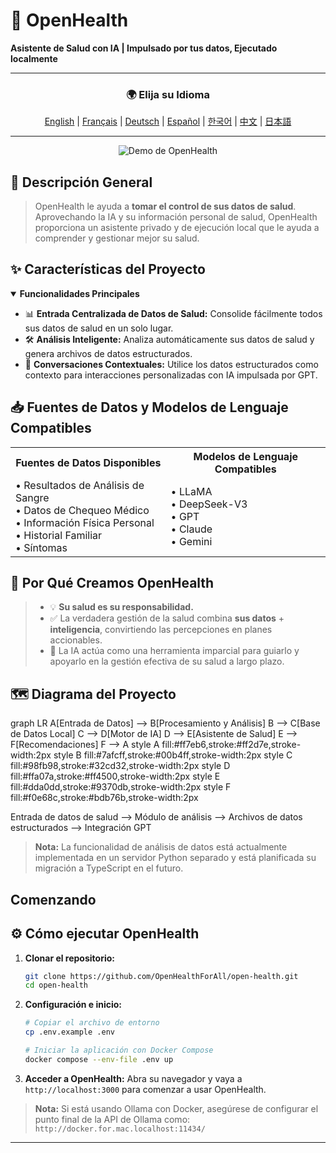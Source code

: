 # 🚀 **OpenHealth**

**Asistente de Salud con IA | Impulsado por tus datos, Ejecutado localmente**

---

<div align="center">

### 🌍 Elija su Idioma
[English](../../README.md) | [Français](README.fr.md) | [Deutsch](README.de.md) | [Español](README.es.md) | [한국어](README.ko.md) | [中文](README.zh.md) | [日本語](README.ja.md)

</div>

---

<p align="center">
  <img src="/intro/openhealth.avif" alt="Demo de OpenHealth">
</p>

## 🌟 Descripción General

> OpenHealth le ayuda a **tomar el control de sus datos de salud**. Aprovechando la IA y su información personal de salud,
> OpenHealth proporciona un asistente privado y de ejecución local que le ayuda a comprender y gestionar mejor su salud.

## ✨ Características del Proyecto

<details open>
<summary><b>Funcionalidades Principales</b></summary>

- 📊 **Entrada Centralizada de Datos de Salud:** Consolide fácilmente todos sus datos de salud en un solo lugar.
- 🛠️ **Análisis Inteligente:** Analiza automáticamente sus datos de salud y genera archivos de datos estructurados.
- 🤝 **Conversaciones Contextuales:** Utilice los datos estructurados como contexto para interacciones personalizadas con IA impulsada por GPT.

</details>

## 📥 Fuentes de Datos y Modelos de Lenguaje Compatibles

<table>
  <tr>
    <th>Fuentes de Datos Disponibles</th>
    <th>Modelos de Lenguaje Compatibles</th>
  </tr>
  <tr>
    <td>
      • Resultados de Análisis de Sangre<br>
      • Datos de Chequeo Médico<br>
      • Información Física Personal<br>
      • Historial Familiar<br>
      • Síntomas
    </td>
    <td>
      • LLaMA<br>
      • DeepSeek-V3<br>
      • GPT<br>
      • Claude<br>
      • Gemini
    </td>
  </tr>
</table>

## 🤔 Por Qué Creamos OpenHealth

> - 💡 **Su salud es su responsabilidad.**
> - ✅ La verdadera gestión de la salud combina **sus datos** + **inteligencia**, convirtiendo las percepciones en planes accionables.
> - 🧠 La IA actúa como una herramienta imparcial para guiarlo y apoyarlo en la gestión efectiva de su salud a largo plazo.

## 🗺️ Diagrama del Proyecto


graph LR
    A[Entrada de Datos] --> B[Procesamiento y Análisis]
    B --> C[Base de Datos Local]
    C --> D[Motor de IA]
    D --> E[Asistente de Salud]
    E --> F[Recomendaciones]
    F --> A
    style A fill:#ff7eb6,stroke:#ff2d7e,stroke-width:2px
    style B fill:#7afcff,stroke:#00b4ff,stroke-width:2px
    style C fill:#98fb98,stroke:#32cd32,stroke-width:2px
    style D fill:#ffa07a,stroke:#ff4500,stroke-width:2px
    style E fill:#dda0dd,stroke:#9370db,stroke-width:2px
    style F fill:#f0e68c,stroke:#bdb76b,stroke-width:2px


Entrada de datos de salud --> Módulo de análisis --> Archivos de datos estructurados --> Integración GPT

> **Nota:** La funcionalidad de análisis de datos está actualmente implementada en un servidor Python separado y está planificada su migración a TypeScript en el futuro.

## Comenzando

## ⚙️ Cómo ejecutar OpenHealth

1. **Clonar el repositorio:**
   ```bash
   git clone https://github.com/OpenHealthForAll/open-health.git
   cd open-health
   ```

2. **Configuración e inicio:**
   ```bash
   # Copiar el archivo de entorno
   cp .env.example .env

   # Iniciar la aplicación con Docker Compose
   docker compose --env-file .env up
   ```

3. **Acceder a OpenHealth:**
   Abra su navegador y vaya a `http://localhost:3000` para comenzar a usar OpenHealth.

> **Nota:** Si está usando Ollama con Docker, asegúrese de configurar el punto final de la API de Ollama como: `http://docker.for.mac.localhost:11434/`

---